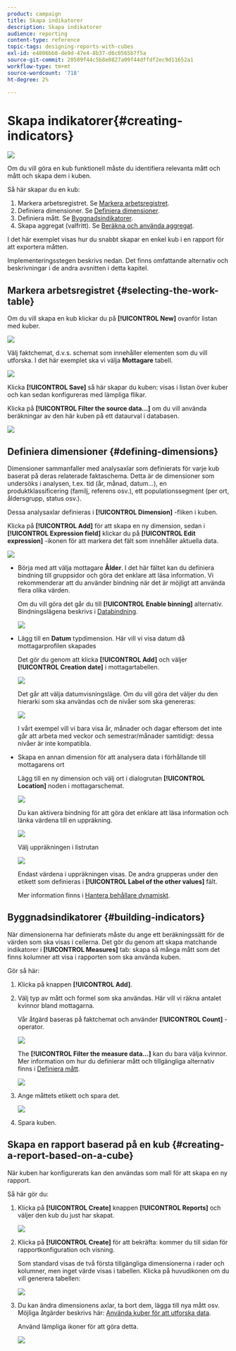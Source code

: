 ```yaml
---
product: campaign
title: Skapa indikatorer
description: Skapa indikatorer
audience: reporting
content-type: reference
topic-tags: designing-reports-with-cubes
exl-id: e4806bb8-de9d-47e4-8b37-d6c0565b7f5a
source-git-commit: 20509f44c5b8e0827a09f44dffdf2ec9d11652a1
workflow-type: tm+mt
source-wordcount: '718'
ht-degree: 2%

---
```


# Skapa indikatorer{#creating-indicators}

![](../../assets/common.svg)

Om du vill göra en kub funktionell måste du identifiera relevanta mått och mått och skapa dem i kuben.

Så här skapar du en kub:

1. Markera arbetsregistret. Se [Markera arbetsregistret](#selecting-the-work-table).
1. Definiera dimensioner. Se [Definiera dimensioner](#defining-dimensions).
1. Definiera mått. Se [Byggnadsindikatorer](#building-indicators).
1. Skapa aggregat (valfritt). Se [Beräkna och använda aggregat](../../reporting/using/concepts-and-methodology.md#calculating-and-using-aggregates).

I det här exemplet visas hur du snabbt skapar en enkel kub i en rapport för att exportera måtten.

Implementeringsstegen beskrivs nedan. Det finns omfattande alternativ och beskrivningar i de andra avsnitten i detta kapitel.

## Markera arbetsregistret {#selecting-the-work-table}

Om du vill skapa en kub klickar du på **[!UICONTROL New]** ovanför listan med kuber.

![](assets/s_advuser_cube_create.png)

Välj faktchemat, d.v.s. schemat som innehåller elementen som du vill utforska. I det här exemplet ska vi välja **Mottagare** tabell.

![](assets/s_advuser_cube_wz_02.png)

Klicka **[!UICONTROL Save]** så här skapar du kuben: visas i listan över kuber och kan sedan konfigureras med lämpliga flikar.

Klicka på **[!UICONTROL Filter the source data...]** om du vill använda beräkningar av den här kuben på ett dataurval i databasen.

![](assets/s_advuser_cube_wz_03.png)

## Definiera dimensioner {#defining-dimensions}

Dimensioner sammanfaller med analysaxlar som definierats för varje kub baserat på deras relaterade faktaschema. Detta är de dimensioner som undersöks i analysen, t.ex. tid (år, månad, datum...), en produktklassificering (familj, referens osv.), ett populationssegment (per ort, åldersgrupp, status osv.).

Dessa analysaxlar definieras i **[!UICONTROL Dimension]** -fliken i kuben.

Klicka på **[!UICONTROL Add]** för att skapa en ny dimension, sedan i **[!UICONTROL Expression field]** klickar du på **[!UICONTROL Edit expression]** -ikonen för att markera det fält som innehåller aktuella data.

![](assets/s_advuser_cube_wz_04.png)

* Börja med att välja mottagare **Ålder**. I det här fältet kan du definiera bindning till gruppsidor och göra det enklare att läsa information. Vi rekommenderar att du använder bindning när det är möjligt att använda flera olika värden.

   Om du vill göra det går du till **[!UICONTROL Enable binning]** alternativ. Bindningslägena beskrivs i [Databindning](../../reporting/using/concepts-and-methodology.md#data-binning).

   ![](assets/s_advuser_cube_wz_05.png)

* Lägg till en **Datum** typdimension. Här vill vi visa datum då mottagarprofilen skapades

   Det gör du genom att klicka **[!UICONTROL Add]** och väljer **[!UICONTROL Creation date]** i mottagartabellen.

   ![](assets/s_advuser_cube_wz_06.png)

   Det går att välja datumvisningsläge. Om du vill göra det väljer du den hierarki som ska användas och de nivåer som ska genereras:

   ![](assets/s_advuser_cube_wz_07.png)

   I vårt exempel vill vi bara visa år, månader och dagar eftersom det inte går att arbeta med veckor och semestrar/månader samtidigt: dessa nivåer är inte kompatibla.

* Skapa en annan dimension för att analysera data i förhållande till mottagarens ort

   Lägg till en ny dimension och välj ort i dialogrutan **[!UICONTROL Location]** noden i mottagarschemat.

   ![](assets/s_advuser_cube_wz_08.png)

   Du kan aktivera bindning för att göra det enklare att läsa information och länka värdena till en uppräkning.

   ![](assets/s_advuser_cube_wz_09.png)

   Välj uppräkningen i listrutan

   ![](assets/s_advuser_cube_wz_10.png)

   Endast värdena i uppräkningen visas. De andra grupperas under den etikett som definieras i **[!UICONTROL Label of the other values]** fält.

   Mer information finns i [Hantera behållare dynamiskt](../../reporting/using/concepts-and-methodology.md#dynamically-managing-bins).

## Byggnadsindikatorer {#building-indicators}

När dimensionerna har definierats måste du ange ett beräkningssätt för de värden som ska visas i cellerna. Det gör du genom att skapa matchande indikatorer i **[!UICONTROL Measures]** tab: skapa så många mått som det finns kolumner att visa i rapporten som ska använda kuben.

Gör så här:

1. Klicka på knappen **[!UICONTROL Add]**.
1. Välj typ av mått och formel som ska användas. Här vill vi räkna antalet kvinnor bland mottagarna.

   Vår åtgärd baseras på faktchemat och använder **[!UICONTROL Count]** -operator.

   ![](assets/s_advuser_cube_wz_11.png)

   The **[!UICONTROL Filter the measure data...]** kan du bara välja kvinnor. Mer information om hur du definierar mått och tillgängliga alternativ finns i [Definiera mått](../../reporting/using/concepts-and-methodology.md#defining-measures).

   ![](assets/s_advuser_cube_wz_12.png)

1. Ange måttets etikett och spara det.

   ![](assets/s_advuser_cube_wz_13.png)

1. Spara kuben.

## Skapa en rapport baserad på en kub {#creating-a-report-based-on-a-cube}

När kuben har konfigurerats kan den användas som mall för att skapa en ny rapport.

Så här gör du:

1. Klicka på **[!UICONTROL Create]** knappen **[!UICONTROL Reports]** och väljer den kub du just har skapat.

   ![](assets/s_advuser_cube_wz_14.png)

1. Klicka på **[!UICONTROL Create]** för att bekräfta: kommer du till sidan för rapportkonfiguration och visning.

   Som standard visas de två första tillgängliga dimensionerna i rader och kolumner, men inget värde visas i tabellen. Klicka på huvudikonen om du vill generera tabellen:

   ![](assets/s_advuser_cube_wz_15.png)

1. Du kan ändra dimensionens axlar, ta bort dem, lägga till nya mått osv. Möjliga åtgärder beskrivs här: [Använda kuber för att utforska data](../../reporting/using/using-cubes-to-explore-data.md).

   Använd lämpliga ikoner för att göra detta.

   ![](assets/s_advuser_cube_wz_16.png)
